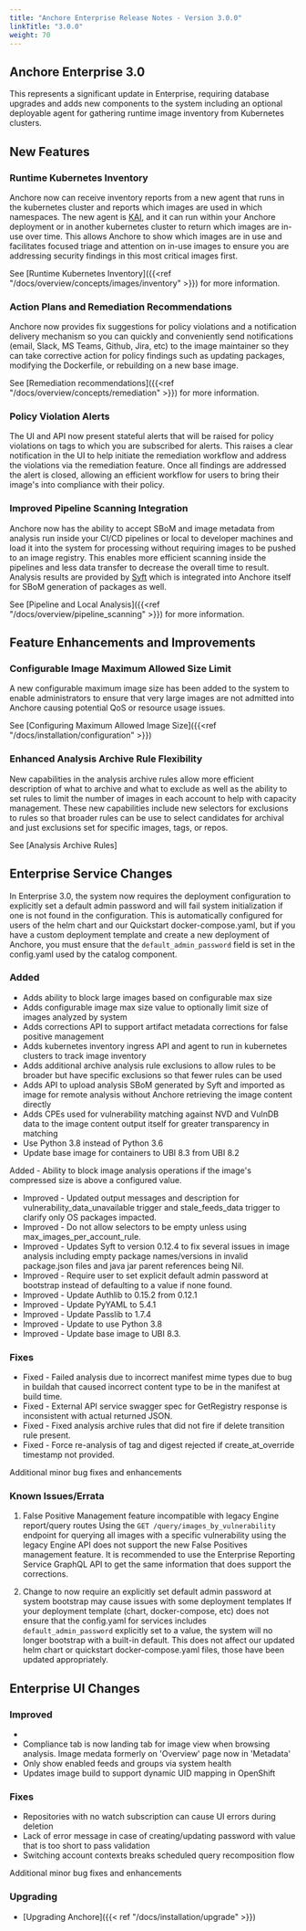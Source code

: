 ```yaml
---
title: "Anchore Enterprise Release Notes - Version 3.0.0"
linkTitle: "3.0.0"
weight: 70
---
```


## Anchore Enterprise 3.0

This represents a significant update in Enterprise, requiring database upgrades and adds new components to the system including an optional deployable agent for gathering
runtime image inventory from Kubernetes clusters.

## New Features

### Runtime Kubernetes Inventory

Anchore now can receive inventory reports from a new agent that runs in the kubernetes cluster and reports which images are used in which namespaces. The new agent is [KAI](https://github.com/anchore/kai), and
it can run within your Anchore deployment or in another kubernetes cluster to return which images are in-use over time. This allows Anchore to show which
images are in use and facilitates focused triage and attention on in-use images to ensure you are addressing security findings in this most critical images first.

See [Runtime Kubernetes Inventory]({{<ref "/docs/overview/concepts/images/inventory" >}}) for more information.

### Action Plans and Remediation Recommendations

Anchore now provides fix suggestions for policy violations and a notification delivery mechanism so you can quickly and conveniently send notifications (email, Slack, MS Teams, Github, Jira, etc) to the image maintainer
so they can take corrective action for policy findings such as updating packages, modifying the Dockerfile, or rebuilding on a new base image.

See [Remediation recommendations]({{<ref "/docs/overview/concepts/remediation" >}}) for more information.

### Policy Violation Alerts

The UI and API now present stateful alerts that will be raised for policy violations on tags to which you are subscribed for alerts. This raises a clear notification in the UI to help initiate the remediation
workflow and address the violations via the remediation feature. Once all findings are addressed the alert is closed, allowing an efficient workflow for users to bring their image's into compliance with
their policy.

### Improved Pipeline Scanning Integration

Anchore now has the ability to accept SBoM and image metadata from analysis run inside your CI/CD pipelines or local to developer machines and load it into the system for processing without requiring
images to be pushed to an image registry. This enables more efficient scanning inside the pipelines and less data transfer to decrease the overall time to result. Analysis results are provided by [Syft](https://github.com/anchore/syft) which
is integrated into Anchore itself for SBoM generation of packages as well.

See [Pipeline and Local Analysis]({{<ref "/docs/overview/pipeline_scanning" >}}) for more information.

## Feature Enhancements and Improvements

### Configurable Image Maximum Allowed Size Limit
A new configurable maximum image size has been added to the system to enable administrators to ensure that very large images are not admitted into Anchore causing potential QoS or resource usage issues.

See [Configuring Maximum Allowed Image Size]({{<ref "/docs/installation/configuration" >}})

### Enhanced Analysis Archive Rule Flexibility

New capabilities in the analysis archive rules allow more efficient description of what to archive and what to exclude as well as the ability to set rules to limit the number of images in each account to help with capacity management.
These new capabilities include new selectors for exclusions to rules so that broader rules can be use to select candidates for archival and just exclusions set for specific images, tags, or repos.

See [Analysis Archive Rules]


## Enterprise Service Changes

In Enterprise 3.0, the system now requires the deployment configuration to explicitly set a default admin password and will fail system initialization if one is not found in the configuration. This is automatically
configured for users of the helm chart and our Quickstart docker-compose.yaml, but if you have a custom deployment template and create a new deployment of Anchore, you must ensure that the `default_admin_password` field
is set in the config.yaml used by the catalog component.


### Added

+ Adds ability to block large images based on configurable max size
+ Adds configurable image max size value to optionally limit size of images analyzed by system
+ Adds corrections API to support artifact metadata corrections for false positive management
+ Adds kubernetes inventory ingress API and agent to run in kubernetes clusters to track image inventory
+ Adds additional archive analysis rule exclusions to allow rules to be broader but have specific exclusions so that fewer rules can be used
+ Adds API to upload analysis SBoM generated by Syft and imported as image for remote analysis without Anchore retrieving the image content directly
+ Adds CPEs used for vulnerability matching against NVD and VulnDB data to the image content output itself for greater transparency in matching
+ Use Python 3.8 instead of Python 3.6
+ Update base image for containers to UBI 8.3 from UBI 8.2


 Added - Ability to block image analysis operations if the image's compressed size is above a configured value. 
+ Improved - Updated output messages and description for vulnerability_data_unavailable trigger and stale_feeds_data trigger to clarify only OS packages impacted.
+ Improved - Do not allow selectors to be empty unless using max_images_per_account_rule.
+ Improved - Updates Syft to version 0.12.4 to fix several issues in image analysis including empty package names/versions in invalid package.json files and java jar parent references being Nil.
+ Improved - Require user to set explicit default admin password at bootstrap instead of defaulting to a value if none found.
+ Improved - Update Authlib to 0.15.2 from 0.12.1
+ Improved - Update PyYAML to 5.4.1
+ Improved - Update Passlib to 1.7.4
+ Improved - Update to use Python 3.8
+ Improved - Update base image to UBI 8.3.


### Fixes 

+ Fixed - Failed analysis due to incorrect manifest mime types due to bug in buildah that caused incorrect content type to be in the manifest at build time.
+ Fixed - External API service swagger spec for GetRegistry response is inconsistent with actual returned JSON.
+ Fixed - Fixed analysis archive rules that did not fire if delete transition rule present.
+ Fixed - Force re-analysis of tag and digest rejected if create_at_override timestamp not provided.

Additional minor bug fixes and enhancements


### Known Issues/Errata

1. False Positive Management feature incompatible with legacy Engine report/query routes
Using the `GET /query/images_by_vulnerability` endpoint for querying all images with a specific vulnerability using the legacy Engine API does not support the new False Positives management feature.
It is recommended to use the Enterprise Reporting Service GraphQL API to get the same information that does support the corrections.
   
2. Change to now require an explicitly set default admin password at system bootstrap may cause issues with some deployment templates
If your deployment template (chart, docker-compose, etc) does not ensure that the config.yaml for services includes `default_admin_password` explicitly set to a value, the system will no longer
bootstrap with a built-in default. This does not affect our updated helm chart or quickstart docker-compose.yaml files, those have been updated appropriately.


## Enterprise UI Changes

### Improved

+  
+ Compliance tab is now landing tab for image view when browsing analysis. Image medata formerly on 'Overview' page now in 'Metadata'
+ Only show enabled feeds and groups via system health
+ Updates image build to support dynamic UID mapping in OpenShift 

### Fixes

+ Repositories with no watch subscription can cause UI errors during deletion
+ Lack of error message in case of creating/updating password with value that is too short to pass validation
+ Switching account contexts breaks scheduled query recomposition flow

Additional minor bug fixes and enhancements


### Upgrading

* [Upgrading Anchore]({{< ref "/docs/installation/upgrade" >}})